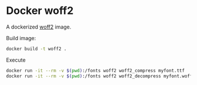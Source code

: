 # Docker woff2

A dockerized [woff2](https://github.com/google/woff2) image.

Build image:

```bash
docker build -t woff2 .
```

Execute

```bash
docker run -it --rm -v $(pwd):/fonts woff2 woff2_compress myfont.ttf
docker run -it --rm -v $(pwd):/fonts woff2 woff2_decompress myfont.woff2
```
